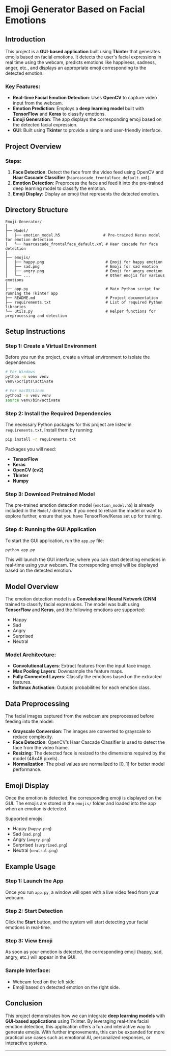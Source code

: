 # Emoji Generator Based on Facial Emotions

## Introduction

This project is a **GUI-based application** built using **Tkinter** that generates emojis based on facial emotions. It detects the user's facial expressions in real time using the webcam, predicts emotions like happiness, sadness, anger, etc., and displays an appropriate emoji corresponding to the detected emotion.

### Key Features:
- **Real-time Facial Emotion Detection**: Uses **OpenCV** to capture video input from the webcam.
- **Emotion Prediction**: Employs a **deep learning model** built with **TensorFlow** and **Keras** to classify emotions.
- **Emoji Generation**: The app displays the corresponding emoji based on the detected facial expression.
- **GUI**: Built using **Tkinter** to provide a simple and user-friendly interface.

## Project Overview

### Steps:
1. **Face Detection**: Detect the face from the video feed using OpenCV and **Haar Cascade Classifier** (`haarcascade_frontalface_default.xml`).
2. **Emotion Detection**: Preprocess the face and feed it into the pre-trained deep learning model to classify the emotion.
3. **Emoji Display**: Display an emoji that represents the detected emotion.

## Directory Structure

```
Emoji-Generator/
│
├── Model/
│   ├── emotion_model.h5                   # Pre-trained Keras model for emotion detection
│   └── haarcascade_frontalface_default.xml # Haar cascade for face detection
│
├── emojis/
│   ├── happy.png                           # Emoji for happy emotion
│   ├── sad.png                             # Emoji for sad emotion
│   ├── angry.png                           # Emoji for angry emotion
│   └── ...                                 # Other emojis for various emotions
│
├── app.py                                  # Main Python script for running the Tkinter app
├── README.md                               # Project documentation
├── requirements.txt                        # List of required Python libraries
└── utils.py                                # Helper functions for preprocessing and detection
```

## Setup Instructions

### Step 1: Create a Virtual Environment

Before you run the project, create a virtual environment to isolate the dependencies.

```bash
# For Windows
python -m venv venv
venv\Scripts\activate

# For macOS/Linux
python3 -m venv venv
source venv/bin/activate
```

### Step 2: Install the Required Dependencies

The necessary Python packages for this project are listed in `requirements.txt`. Install them by running:

```bash
pip install -r requirements.txt
```

Packages you will need:
- **TensorFlow**
- **Keras**
- **OpenCV (cv2)**
- **Tkinter**
- **Numpy**

### Step 3: Download Pretrained Model

The pre-trained emotion detection model (`emotion_model.h5`) is already included in the `Model/` directory. If you need to retrain the model or want to explore further, ensure that you have TensorFlow/Keras set up for training.

### Step 4: Running the GUI Application

To start the GUI application, run the `app.py` file:

```bash
python app.py
```

This will launch the GUI interface, where you can start detecting emotions in real-time using your webcam. The corresponding emoji will be displayed based on the detected emotion.

## Model Overview

The emotion detection model is a **Convolutional Neural Network (CNN)** trained to classify facial expressions. The model was built using **TensorFlow** and **Keras**, and the following emotions are supported:
- Happy
- Sad
- Angry
- Surprised
- Neutral

### Model Architecture:
- **Convolutional Layers**: Extract features from the input face image.
- **Max Pooling Layers**: Downsample the feature maps.
- **Fully Connected Layers**: Classify the emotions based on the extracted features.
- **Softmax Activation**: Outputs probabilities for each emotion class.

## Data Preprocessing

The facial images captured from the webcam are preprocessed before feeding into the model:
- **Grayscale Conversion**: The images are converted to grayscale to reduce complexity.
- **Face Detection**: OpenCV’s Haar Cascade Classifier is used to detect the face from the video frame.
- **Resizing**: The detected face is resized to the dimensions required by the model (48x48 pixels).
- **Normalization**: The pixel values are normalized to [0, 1] for better model performance.

## Emoji Display

Once the emotion is detected, the corresponding emoji is displayed on the GUI. The emojis are stored in the `emojis/` folder and loaded into the app when an emotion is detected.

Supported emojis:
- Happy (`happy.png`)
- Sad (`sad.png`)
- Angry (`angry.png`)
- Surprised (`surprised.png`)
- Neutral (`neutral.png`)

## Example Usage

### Step 1: Launch the App
Once you run `app.py`, a window will open with a live video feed from your webcam.

### Step 2: Start Detection
Click the **Start** button, and the system will start detecting your facial emotions in real-time.

### Step 3: View Emoji
As soon as your emotion is detected, the corresponding emoji (happy, sad, angry, etc.) will appear in the GUI.

### Sample Interface:

- Webcam feed on the left side.
- Emoji based on detected emotion on the right side.

## Conclusion

This project demonstrates how we can integrate **deep learning models** with **GUI-based applications** using Tkinter. By leveraging real-time facial emotion detection, this application offers a fun and interactive way to generate emojis. With further improvements, this can be expanded for more practical use cases such as emotional AI, personalized responses, or interactive systems.

---
